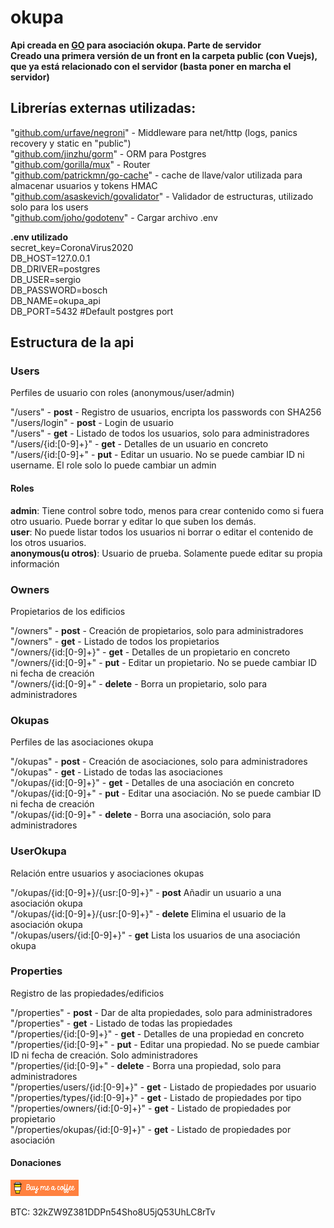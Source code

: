 # okupa
__Api creada en [GO](https://golang.org/) para asociación okupa. Parte de servidor__  
__Creado una primera versión de un front en la carpeta public (con Vuejs), que ya está relacionado con el servidor (basta poner en marcha el servidor)__


## Librerías externas utilizadas:
  "[github.com/urfave/negroni](https://github.com/urfave/negroni)" - Middleware para net/http (logs, panics recovery y static en "public")  
  "[github.com/jinzhu/gorm](https://github.com/jinzhu/gorm)" - ORM para Postgres  
  "[github.com/gorilla/mux](https://github.com/gorilla/mux)" - Router  
  "[github.com/patrickmn/go-cache](https://github.com/patrickmn/go-cache)" - cache de llave/valor utilizada para almacenar usuarios y tokens HMAC  
  "[github.com/asaskevich/govalidator](https://github.com/asaskevich/govalidator)" - Validador de estructuras, utilizado solo para los users  
  "[github.com/joho/godotenv](https://github.com/joho/godotenv)" - Cargar archivo .env
  

__.env utilizado__  
secret_key=CoronaVirus2020   
DB_HOST=127.0.0.1   
DB_DRIVER=postgres   
DB_USER=sergio   
DB_PASSWORD=bosch   
DB_NAME=okupa_api   
DB_PORT=5432 #Default postgres port   

## Estructura de la api  

### Users  
Perfiles de usuario con roles (anonymous/user/admin)   
   
"/users"              - __post__ - Registro de usuarios, encripta los passwords con SHA256  
"/users/login"        - __post__ - Login de usuario  
"/users"              - __get__  - Listado de todos los usuarios, solo para administradores  
"/users/{id:[0-9]+}"  - __get__  - Detalles de un usuario en concreto  
"/users/{id:[0-9]+"   - __put__  - Editar un usuario. No se puede cambiar ID ni username. El role solo lo puede cambiar un admin  

#### Roles  
__admin__: Tiene control sobre todo, menos para crear contenido como si fuera otro usuario. Puede borrar y editar lo que suben los demás.   
__user__: No puede listar todos los usuarios ni borrar o editar el contenido de los otros usuarios.  
__anonymous(u otros)__: Usuario de prueba. Solamente puede editar su propia información   


### Owners   
Propietarios de los edificios   
   
"/owners"              - __post__   - Creación de propietarios, solo para administradores    
"/owners"              - __get__    - Listado de todos los propietarios   
"/owners/{id:[0-9]+}"  - __get__    - Detalles de un propietario en concreto   
"/owners/{id:[0-9]+"   - __put__    - Editar un propietario. No se puede cambiar ID ni fecha de creación     
"/owners/{id:[0-9]+"   - __delete__ - Borra un propietario, solo para administradores   
   
### Okupas   
   
Perfiles de las asociaciones okupa   
   
"/okupas"              - __post__   - Creación de asociaciones, solo para administradores    
"/okupas"              - __get__    - Listado de todas las asociaciones   
"/okupas/{id:[0-9]+}"  - __get__    - Detalles de una asociación en concreto   
"/okupas/{id:[0-9]+"   - __put__    - Editar una asociación. No se puede cambiar ID ni fecha de creación     
"/okupas/{id:[0-9]+"   - __delete__ - Borra una asociación, solo para administradores  
    
### UserOkupa   
   
Relación entre usuarios y asociaciones okupas   
   
"/okupas/{id:[0-9]+}/{usr:[0-9]+}"  - __post__     Añadir un usuario a una asociación okupa   
"/okupas/{id:[0-9]+}/{usr:[0-9]+}"  - __delete__   Elimina el usuario de la asociación okupa   
"/okupas/users/{id:[0-9]+}"         - __get__      Lista los usuarios de una asociación okupa   
   
### Properties   

Registro de las propiedades/edificios   
   
"/properties"                    - __post__   - Dar de alta propiedades, solo para administradores    
"/properties"                    - __get__    - Listado de todas las propiedades    
"/properties/{id:[0-9]+}"        - __get__    - Detalles de una propiedad en concreto   
"/properties/{id:[0-9]+"         - __put__    - Editar una propiedad. No se puede cambiar ID ni fecha de creación. Solo administradores     
"/properties/{id:[0-9]+"         - __delete__ - Borra una propiedad, solo para administradores   
"/properties/users/{id:[0-9]+}"  - __get__    - Listado de propiedades por usuario   
"/properties/types/{id:[0-9]+}"  - __get__    - Listado de propiedades por tipo   
"/properties/owners/{id:[0-9]+}" - __get__    - Listado de propiedades por propietario   
"/properties/okupas/{id:[0-9]+}" - __get__    - Listado de propiedades por asociación    
   
#### Donaciones    
    
<a href="https://www.buymeacoffee.com/yeadan" target="_blank"><img src="https://github.com/yeadan/blockenergy/blob/master/public/default-orange.png" alt="Buy Me A Coffee" style="height: 26px !important;width: 109px !important;" ></a>   
   
BTC: 32kZW9Z381DDPn54Sho8U5jQ53UhLC8rTv   
